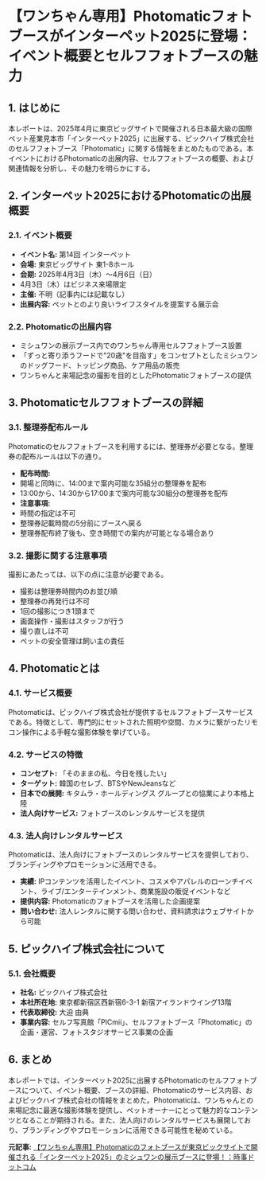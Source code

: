 # 【ワンちゃん専用】Photomaticフォトブースがインターペット2025に登場：イベント概要とセルフフォトブースの魅力

## 1. はじめに

本レポートは、2025年4月に東京ビッグサイトで開催される日本最大級の国際ペット産業見本市「インターペット2025」に出展する、ピックハイブ株式会社のセルフフォトブース「Photomatic」に関する情報をまとめたものである。本イベントにおけるPhotomaticの出展内容、セルフフォトブースの概要、および関連情報を分析し、その魅力を明らかにする。

## 2. インターペット2025におけるPhotomaticの出展概要

### 2.1. イベント概要

* **イベント名:** 第14回 インターペット
* **会場:** 東京ビッグサイト 東1-8ホール
* **会期:** 2025年4月3日（木）～4月6日（日）
 * 4月3日（木）はビジネス来場限定
* **主催:** 不明（記事内には記載なし）
* **出展内容:** ペットとのより良いライフスタイルを提案する展示会

### 2.2. Photomaticの出展内容

* ミシュワンの展示ブース内でのワンちゃん専用セルフフォトブース設置
* 「ずっと寄り添うフードで"20歳"を目指す」をコンセプトとしたミシュワンのドッグフード、トッピング商品、ケア用品の販売
* ワンちゃんと来場記念の撮影を目的としたPhotomaticフォトブースの提供

## 3. Photomaticセルフフォトブースの詳細

### 3.1. 整理券配布ルール

Photomaticのセルフフォトブースを利用するには、整理券が必要となる。整理券の配布ルールは以下の通り。

* **配布時間:**
 * 開場と同時に、14:00まで案内可能な35組分の整理券を配布
 * 13:00から、14:30から17:00まで案内可能な30組分の整理券を配布
* **注意事項:**
 * 時間の指定は不可
 * 整理券記載時間の5分前にブースへ戻る
 * 整理券配布終了後も、空き時間での案内が可能となる場合あり

### 3.2. 撮影に関する注意事項

撮影にあたっては、以下の点に注意が必要である。

* 撮影は整理券時間内のお並び順
* 整理券の再発行は不可
* 1回の撮影につき1頭まで
* 画面操作・撮影はスタッフが行う
* 撮り直しは不可
* ペットの安全管理は飼い主の責任

## 4. Photomaticとは

### 4.1. サービス概要

Photomaticは、ピックハイブ株式会社が提供するセルフフォトブースサービスである。特徴として、専門的にセットされた照明や空間、カメラに繋がったリモコン操作による手軽な撮影体験を挙げている。

### 4.2. サービスの特徴

* **コンセプト:** 「そのままの私、今日を残したい」
* **ターゲット:** 韓国のセレブ、BTSやNewJeansなど
* **日本での展開:** キタムラ・ホールディングス グループとの協業により本格上陸
* **法人向けサービス:** フォトブースのレンタルサービスを提供

### 4.3. 法人向けレンタルサービス

Photomaticは、法人向けにフォトブースのレンタルサービスを提供しており、ブランディングやプロモーションに活用できる。

* **実績:** IPコンテンツを活用したイベント、コスメやアパレルのローンチイベント、ライブ/エンターテインメント、商業施設の販促イベントなど
* **提供内容:** Photomaticのフォトブースを活用した企画提案
* **問い合わせ:** 法人レンタルに関する問い合わせ、資料請求はウェブサイトから可能

## 5. ピックハイブ株式会社について

### 5.1. 会社概要

* **社名:** ピックハイブ株式会社
* **本社所在地:** 東京都新宿区西新宿6-3-1 新宿アイランドウイング13階
* **代表取締役:** 大迫 由典
* **事業内容:** セルフ写真館「PICmii」、セルフフォトブース「Photomatic」の企画・運営、フォトスタジオサービス事業の企画

## 6. まとめ

本レポートでは、インターペット2025に出展するPhotomaticのセルフフォトブースについて、イベント概要、ブースの詳細、Photomaticのサービス内容、およびピックハイブ株式会社の情報をまとめた。Photomaticは、ワンちゃんとの来場記念に最適な撮影体験を提供し、ペットオーナーにとって魅力的なコンテンツとなることが期待される。また、法人向けのレンタルサービスも展開しており、ブランディングやプロモーションに活用できる可能性を秘めている。



**元記事:** [【ワンちゃん専用】Photomaticのフォトブースが東京ビックサイトで開催される「インターペット2025」のミシュワンの展示ブースに登場！：時事ドットコム](https://www.jiji.com/jc/article?k=000000055.000132579&g=prt)